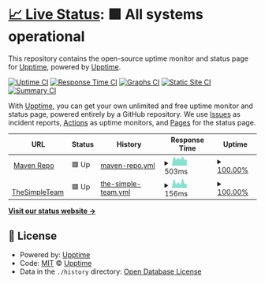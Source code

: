 # [📈 Live Status](https://upptime.github.io/upptime): <!--live status--> **🟩 All systems operational**

This repository contains the open-source uptime monitor and status page for [Upptime](https://upptime.js.org), powered by [Upptime](https://github.com/upptime/upptime).

[![Uptime CI](https://github.com/minemobs/uptime/workflows/Uptime%20CI/badge.svg)](https://github.com/minemobs/upptime/actions?query=workflow%3A%22Uptime+CI%22)
[![Response Time CI](https://github.com/minemobs/uptime/workflows/Response%20Time%20CI/badge.svg)](https://github.com/minemobs/upptime/actions?query=workflow%3A%22Response+Time+CI%22)
[![Graphs CI](https://github.com/minemobs/uptime/workflows/Graphs%20CI/badge.svg)](https://github.com/minemobs/upptime/actions?query=workflow%3A%22Graphs+CI%22)
[![Static Site CI](https://github.com/minemobs/uptime/workflows/Static%20Site%20CI/badge.svg)](https://github.com/minemobs/upptime/actions?query=workflow%3A%22Static+Site+CI%22)
[![Summary CI](https://github.com/minemobs/uptime/workflows/Summary%20CI/badge.svg)](https://github.com/minemobs/upptime/actions?query=workflow%3A%22Summary+CI%22)

With [Upptime](https://upptime.js.org), you can get your own unlimited and free uptime monitor and status page, powered entirely by a GitHub repository. We use [Issues](https://github.com/upptime/upptime/issues) as incident reports, [Actions](https://github.com/minemobs/upptime/actions) as uptime monitors, and [Pages](https://upptime.github.io/upptime) for the status page.

<!--start: status pages-->
<!-- This summary is generated by Upptime (https://github.com/upptime/upptime) -->
<!-- Do not edit this manually, your changes will be overwritten -->
<!-- prettier-ignore -->
| URL | Status | History | Response Time | Uptime |
| --- | ------ | ------- | ------------- | ------ |
| <img alt="" src="https://icons.duckduckgo.com/ip3/maven.thesimpleteam.net.ico" height="13"> [Maven Repo](https://maven.thesimpleteam.net) | 🟩 Up | [maven-repo.yml](https://github.com/Minemobs/upptime/commits/HEAD/history/maven-repo.yml) | <details><summary><img alt="Response time graph" src="./graphs/maven-repo/response-time-week.png" height="20"> 503ms</summary><br><a href="https://minemobs.github.io/upptime/history/maven-repo"><img alt="Response time 582" src="https://img.shields.io/endpoint?url=https%3A%2F%2Fraw.githubusercontent.com%2FMinemobs%2Fupptime%2FHEAD%2Fapi%2Fmaven-repo%2Fresponse-time.json"></a><br><a href="https://minemobs.github.io/upptime/history/maven-repo"><img alt="24-hour response time 695" src="https://img.shields.io/endpoint?url=https%3A%2F%2Fraw.githubusercontent.com%2FMinemobs%2Fupptime%2FHEAD%2Fapi%2Fmaven-repo%2Fresponse-time-day.json"></a><br><a href="https://minemobs.github.io/upptime/history/maven-repo"><img alt="7-day response time 503" src="https://img.shields.io/endpoint?url=https%3A%2F%2Fraw.githubusercontent.com%2FMinemobs%2Fupptime%2FHEAD%2Fapi%2Fmaven-repo%2Fresponse-time-week.json"></a><br><a href="https://minemobs.github.io/upptime/history/maven-repo"><img alt="30-day response time 657" src="https://img.shields.io/endpoint?url=https%3A%2F%2Fraw.githubusercontent.com%2FMinemobs%2Fupptime%2FHEAD%2Fapi%2Fmaven-repo%2Fresponse-time-month.json"></a><br><a href="https://minemobs.github.io/upptime/history/maven-repo"><img alt="1-year response time 582" src="https://img.shields.io/endpoint?url=https%3A%2F%2Fraw.githubusercontent.com%2FMinemobs%2Fupptime%2FHEAD%2Fapi%2Fmaven-repo%2Fresponse-time-year.json"></a></details> | <details><summary><a href="https://minemobs.github.io/upptime/history/maven-repo">100.00%</a></summary><a href="https://minemobs.github.io/upptime/history/maven-repo"><img alt="All-time uptime 87.20%" src="https://img.shields.io/endpoint?url=https%3A%2F%2Fraw.githubusercontent.com%2FMinemobs%2Fupptime%2FHEAD%2Fapi%2Fmaven-repo%2Fuptime.json"></a><br><a href="https://minemobs.github.io/upptime/history/maven-repo"><img alt="24-hour uptime 100.00%" src="https://img.shields.io/endpoint?url=https%3A%2F%2Fraw.githubusercontent.com%2FMinemobs%2Fupptime%2FHEAD%2Fapi%2Fmaven-repo%2Fuptime-day.json"></a><br><a href="https://minemobs.github.io/upptime/history/maven-repo"><img alt="7-day uptime 100.00%" src="https://img.shields.io/endpoint?url=https%3A%2F%2Fraw.githubusercontent.com%2FMinemobs%2Fupptime%2FHEAD%2Fapi%2Fmaven-repo%2Fuptime-week.json"></a><br><a href="https://minemobs.github.io/upptime/history/maven-repo"><img alt="30-day uptime 100.00%" src="https://img.shields.io/endpoint?url=https%3A%2F%2Fraw.githubusercontent.com%2FMinemobs%2Fupptime%2FHEAD%2Fapi%2Fmaven-repo%2Fuptime-month.json"></a><br><a href="https://minemobs.github.io/upptime/history/maven-repo"><img alt="1-year uptime 87.20%" src="https://img.shields.io/endpoint?url=https%3A%2F%2Fraw.githubusercontent.com%2FMinemobs%2Fupptime%2FHEAD%2Fapi%2Fmaven-repo%2Fuptime-year.json"></a></details>
| <img alt="" src="https://icons.duckduckgo.com/ip3/thesimpleteam.net.ico" height="13"> [TheSimpleTeam](https://thesimpleteam.net) | 🟩 Up | [the-simple-team.yml](https://github.com/Minemobs/upptime/commits/HEAD/history/the-simple-team.yml) | <details><summary><img alt="Response time graph" src="./graphs/the-simple-team/response-time-week.png" height="20"> 156ms</summary><br><a href="https://minemobs.github.io/upptime/history/the-simple-team"><img alt="Response time 172" src="https://img.shields.io/endpoint?url=https%3A%2F%2Fraw.githubusercontent.com%2FMinemobs%2Fupptime%2FHEAD%2Fapi%2Fthe-simple-team%2Fresponse-time.json"></a><br><a href="https://minemobs.github.io/upptime/history/the-simple-team"><img alt="24-hour response time 237" src="https://img.shields.io/endpoint?url=https%3A%2F%2Fraw.githubusercontent.com%2FMinemobs%2Fupptime%2FHEAD%2Fapi%2Fthe-simple-team%2Fresponse-time-day.json"></a><br><a href="https://minemobs.github.io/upptime/history/the-simple-team"><img alt="7-day response time 156" src="https://img.shields.io/endpoint?url=https%3A%2F%2Fraw.githubusercontent.com%2FMinemobs%2Fupptime%2FHEAD%2Fapi%2Fthe-simple-team%2Fresponse-time-week.json"></a><br><a href="https://minemobs.github.io/upptime/history/the-simple-team"><img alt="30-day response time 138" src="https://img.shields.io/endpoint?url=https%3A%2F%2Fraw.githubusercontent.com%2FMinemobs%2Fupptime%2FHEAD%2Fapi%2Fthe-simple-team%2Fresponse-time-month.json"></a><br><a href="https://minemobs.github.io/upptime/history/the-simple-team"><img alt="1-year response time 172" src="https://img.shields.io/endpoint?url=https%3A%2F%2Fraw.githubusercontent.com%2FMinemobs%2Fupptime%2FHEAD%2Fapi%2Fthe-simple-team%2Fresponse-time-year.json"></a></details> | <details><summary><a href="https://minemobs.github.io/upptime/history/the-simple-team">100.00%</a></summary><a href="https://minemobs.github.io/upptime/history/the-simple-team"><img alt="All-time uptime 97.91%" src="https://img.shields.io/endpoint?url=https%3A%2F%2Fraw.githubusercontent.com%2FMinemobs%2Fupptime%2FHEAD%2Fapi%2Fthe-simple-team%2Fuptime.json"></a><br><a href="https://minemobs.github.io/upptime/history/the-simple-team"><img alt="24-hour uptime 100.00%" src="https://img.shields.io/endpoint?url=https%3A%2F%2Fraw.githubusercontent.com%2FMinemobs%2Fupptime%2FHEAD%2Fapi%2Fthe-simple-team%2Fuptime-day.json"></a><br><a href="https://minemobs.github.io/upptime/history/the-simple-team"><img alt="7-day uptime 100.00%" src="https://img.shields.io/endpoint?url=https%3A%2F%2Fraw.githubusercontent.com%2FMinemobs%2Fupptime%2FHEAD%2Fapi%2Fthe-simple-team%2Fuptime-week.json"></a><br><a href="https://minemobs.github.io/upptime/history/the-simple-team"><img alt="30-day uptime 100.00%" src="https://img.shields.io/endpoint?url=https%3A%2F%2Fraw.githubusercontent.com%2FMinemobs%2Fupptime%2FHEAD%2Fapi%2Fthe-simple-team%2Fuptime-month.json"></a><br><a href="https://minemobs.github.io/upptime/history/the-simple-team"><img alt="1-year uptime 97.91%" src="https://img.shields.io/endpoint?url=https%3A%2F%2Fraw.githubusercontent.com%2FMinemobs%2Fupptime%2FHEAD%2Fapi%2Fthe-simple-team%2Fuptime-year.json"></a></details>

<!--end: status pages-->

[**Visit our status website →**](https://minemobs.github.io/upptime)

## 📄 License

- Powered by: [Upptime](https://github.com/upptime/upptime)
- Code: [MIT](./LICENSE) © [Upptime](https://upptime.js.org)
- Data in the `./history` directory: [Open Database License](https://opendatacommons.org/licenses/odbl/1-0/)
